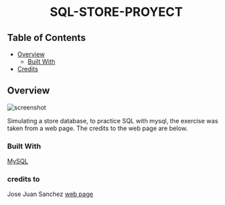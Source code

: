 <!-- Please update value in the {}  -->

<h1 align="center">SQL-STORE-PROYECT</h1>

<!-- TABLE OF CONTENTS -->

## Table of Contents

- [Overview](#overview)
  - [Built With](#built-with)
- [Credits](#credits-to)

<!-- OVERVIEW -->

## Overview

![screenshot](https://github.com/MarckWeb/MySQL-practice-with-data-from-store/blob/master/assets/Imagen1.png)

Simulating a store database, to practice SQL with mysql, the exercise was taken from a web page. The credits to the web page are below.

### Built With
[MySQL](https://www.mysql.com/)

### credits to

Jose Juan Sanchez
[web page](https://josejuansanchez.org/bd/ejercicios-consultas-sql/index.html#ejercicios.-realizaci%C3%B3n-de-consultas-sql)

